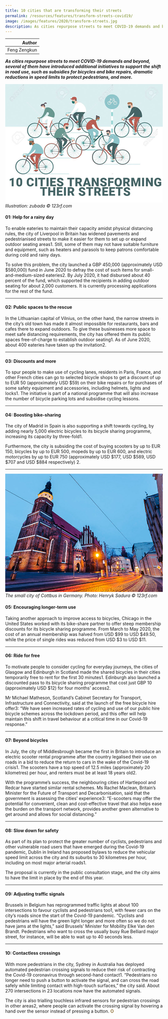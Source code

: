 ```yaml
---
title: 10 cities that are transforming their streets
permalink: /resources/features/transform-streets-covid19/
image: /images/features/2020/transform-streets.jpg
description: As cities repurpose streets to meet COVID-19 demands and beyond, several of them have introduced additional initiatives to support the shift in road use, such as subsidies for bicycles and bike repairs, dramatic reductions in speed limits to protect pedestrians, and more.
---
```


| Author |
|---:|
| Feng Zengkun |

***As cities repurpose streets to meet COVID-19 demands and beyond, several of them have introduced additional initiatives to support the shift in road use, such as subsidies for bicycles and bike repairs, dramatic reductions in speed limits to protect pedestrians, and more.***

![10 cities that are transforming their streets](/images/features/2020/transform-streets.jpg/)*Illustration: zubada © 123rf.com*

#### **01: Help for a rainy day**

To enable eateries to maintain their capacity amidst physical distancing rules, the city of Liverpool in Britain has widened pavements and pedestrianised streets to make it easier for them to set up or expand outdoor seating areas1. Still, some of them may not have suitable furniture and equipment, such as heaters and parasols to keep patrons comfortable during cold and rainy days.

To solve this problem, the city launched a GBP 450,000 (approximately USD $580,000) fund in June 2020 to defray the cost of such items for small-and-medium-sized eateries2. By July 2020, it had disbursed about 40 percent of the fund, which supported the recipients in adding outdoor seating for about 2,000 customers. It is currently processing applications for the rest of the fund.  

---

#### **02: Public spaces to the rescue**

In the Lithuanian capital of Vilnius, on the other hand, the narrow streets in the city’s old town has made it almost impossible for restaurants, bars and cafes there to expand outdoors. To give these businesses more space to meet safe distancing requirements, the city has offered them its public spaces free-of-charge to establish outdoor seating1. As of June 2020, about 400 eateries have taken up the invitation2.

---

#### **03: Discounts and more**

To spur people to make use of cycling lanes, residents in Paris, France, and other French cities can go to selected bicycle shops to get a discount of up to EUR 50 (approximately USD $59) on their bike repairs or for purchases of some safety equipment and accessories, including helmets, lights and locks1. The initiative is part of a national programme that will also increase the number of bicycle parking lots and subsidise cycling lessons. 

---

#### **04: Boosting bike-sharing**

The city of Madrid in Spain is also supporting a shift towards cycling, by adding nearly 5,000 electric bicycles to its bicycle sharing programme, increasing its capacity by three-fold1. 

Furthermore, the city is subsiding the cost of buying scooters by up to EUR 150, bicycles by up to EUR 500, mopeds by up to EUR 600, and electric motorcycles by up to EUR 750 (approximately USD $177, USD $589, USD $707 and USD $884 respectively) 2. 

---

![The small city of Cottbus in Germany](/images/features/2020/cottbus.jpg/)*The small city of Cottbus in Germany. Photo: Henryk Sadura © 123rf.com*

#### **05: Encouraging longer-term use**

Taking another approach to improve access to bicycles, Chicago in the United States worked with its bike-share partner to offer steep membership discounts for its bicycle sharing programme. From March to May 2020, the cost of an annual membership was halved from USD $99 to USD $49.50, while the price of single rides was reduced from USD $3 to USD $11.

---

#### **06: Ride for free**

To motivate people to consider cycling for everyday journeys, the cities of Glasgow and Edinburgh in Scotland made the shared bicycles in their cities temporarily free to rent for the first 30 minutes1. Edinburgh also launched a discounted pass to its bicycle sharing programme that cost just GBP 10 (approximately USD $12) for four months’ access2.

Mr Michael Matheson, Scotland’s Cabinet Secretary for Transport, Infrastructure and Connectivity, said at the launch of the free bicycle hire offer3: “We have seen increased rates of cycling and use of our public hire bicycle schemes across the lockdown period, and this offer will help maintain this shift in travel behaviour at a critical time in our Covid-19 response.” 

---

#### **07: Beyond bicycles**

In July, the city of Middlesbrough became the first in Britain to introduce an electric scooter rental programme after the country legalised their use on roads in a bid to reduce the return to cars in the wake of the Covid-19 crisis1. The scooters have a top speed of 12.5 miles (approximately 20 kilometres) per hour, and renters must be at least 18 years old2. 

With the programme’s success, the neighbouring cities of Hartlepool and Redcar have started similar rental schemes. Ms Rachel Maclean, Britain’s Minister for the Future of Transport and Decarbonisation, said that the government is assessing the cities’ experience3: “E-scooters may offer the potential for convenient, clean and cost-effective travel that also helps ease the burden on the transport network, provides another green alternative to get around and allows for social distancing.” 

---

#### **08: Slow down for safety**

As part of its plan to protect the greater number of cyclists, pedestrians and other vulnerable road users that have emerged during the Covid-19 pandemic, Dublin in Ireland has proposed bylaws to reduce the vehicular speed limit across the city and its suburbs to 30 kilometres per hour, including on most major arterial roads1.

The proposal is currently in the public consultation stage, and the city aims to have the limit in place by the end of this year.   

---

#### **09: Adjusting traffic signals**

Brussels in Belgium has reprogrammed traffic lights at about 100 intersections to favour cyclists and pedestrians too1, with fewer cars on the city’s roads since the start of the Covid-19 pandemic. “Cyclists and pedestrians will have the green light longer and more often so we do not have jams at the lights,” said Brussels’ Minister for Mobility Elke Van den Brandt. Pedestrians who want to cross the usually busy Rue Belliard major street, for instance, will be able to wait up to 40 seconds less. 

---

#### **10: Contactless crossings** 

With more pedestrians in the city, Sydney in Australia has deployed automated pedestrian crossing signals to reduce their risk of contracting the Covid-19 coronavirus through second-hand contact1. “Pedestrians no longer need to push a button to activate the signal, and can cross the road safely while limiting contact with high-touch surfaces,” the city said. About 270 intersections in 23 locations now have the automated signals.

The city is also trialling touchless infrared sensors for pedestrian crossings in other areas2, where people can activate the crossing signal by hovering a hand over the sensor instead of pressing a button. **<font color="#967942">O</font>**
